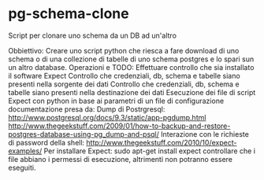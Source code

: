 pg-schema-clone
===============

Script per clonare uno schema da un DB ad un'altro



Obbiettivo:
Creare uno script python che riesca a fare download di uno schema o di una collezione di tabelle di uno schema postgres e lo spari sun un altro database.
Operazioni e TODO:
Effettuare controllo che sia installato il software Expect
Controllo che credenziali, db, schema e tabelle siano presenti nella sorgente dei dati
Controllo che credenziali, db, schema e tabelle siano presenti nella destinazione dei dati
Esecuzione dei file di script Expect con python in base ai parametri di un file di configurazione
documentazione presa da:
Dump di Postrgresql:
http://www.postgresql.org/docs/9.3/static/app-pgdump.html
http://www.thegeekstuff.com/2009/01/how-to-backup-and-restore-postgres-database-using-pg_dump-and-psql/
Interazione con le richieste di password della shell:
http://www.thegeekstuff.com/2010/10/expect-examples/
Per installare Expect:
sudo apt-get install expect
controllare che i file abbiano i permessi di esecuzione, altrimenti non potranno essere eseguiti.
